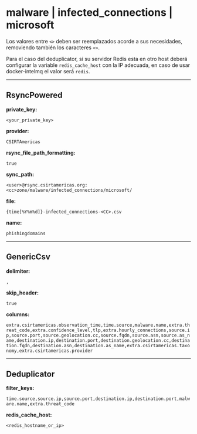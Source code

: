 # malware | infected_connections | microsoft

Los valores entre `<>` deben ser reemplazados acorde a sus necesidades, removiendo también los caracteres `<>`.

Para el caso del deduplicator, si su servidor Redis esta en otro host deberá configurar la variable `redis_cache_host` con la IP adecuada, en caso de usar docker-intelmq el valor será `redis`.

---
## RsyncPowered

**private_key:**

`<your_private_key>`

**provider:**

`CSIRTAmericas`

**rsync_file_path_formatting:**

`true`

**sync_path:**

`<user>@rsync.csirtamericas.org:<cc>zone/malware/infected_connections/microsoft/`

**file:**

`{time[%Y%m%d]}-infected_connections-<CC>.csv`

**name:**

`phishingdomains`


---
## GenericCsv

**delimiter:**

`,`

**skip_header:**

`true`

**columns:**

`extra.csirtamericas.observation_time,time.source,malware.name,extra.threat_code,extra.confidence_level,tlp,extra.hourly_connections,source.ip,source.port,source.geolocation.cc,source.fqdn,source.asn,source.as_name,destination.ip,destination.port,destination.geolocation.cc,destination.fqdn,destination.asn,destination.as_name,extra.csirtamericas.taxonomy,extra.csirtamericas.provider`


---
## Deduplicator

**filter_keys:**

`time.source,source.ip,source.port,destination.ip,destination.port,malware.name,extra.threat_code`

**redis_cache_host:**

`<redis_hostname_or_ip>`
